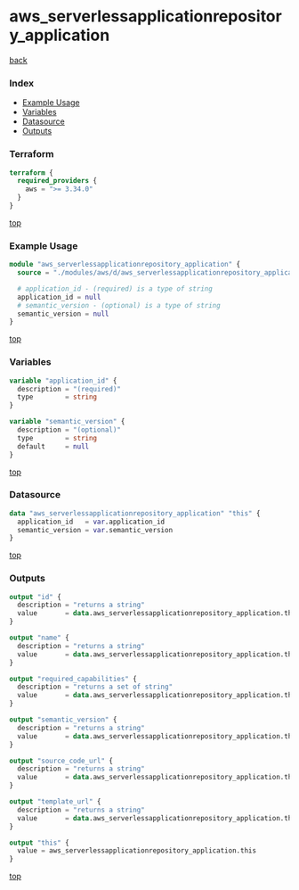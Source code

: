 # aws_serverlessapplicationrepository_application

[back](../aws.md)

### Index

- [Example Usage](#example-usage)
- [Variables](#variables)
- [Datasource](#datasource)
- [Outputs](#outputs)

### Terraform

```terraform
terraform {
  required_providers {
    aws = ">= 3.34.0"
  }
}
```

[top](#index)

### Example Usage

```terraform
module "aws_serverlessapplicationrepository_application" {
  source = "./modules/aws/d/aws_serverlessapplicationrepository_application"

  # application_id - (required) is a type of string
  application_id = null
  # semantic_version - (optional) is a type of string
  semantic_version = null
}
```

[top](#index)

### Variables

```terraform
variable "application_id" {
  description = "(required)"
  type        = string
}

variable "semantic_version" {
  description = "(optional)"
  type        = string
  default     = null
}
```

[top](#index)

### Datasource

```terraform
data "aws_serverlessapplicationrepository_application" "this" {
  application_id   = var.application_id
  semantic_version = var.semantic_version
}
```

[top](#index)

### Outputs

```terraform
output "id" {
  description = "returns a string"
  value       = data.aws_serverlessapplicationrepository_application.this.id
}

output "name" {
  description = "returns a string"
  value       = data.aws_serverlessapplicationrepository_application.this.name
}

output "required_capabilities" {
  description = "returns a set of string"
  value       = data.aws_serverlessapplicationrepository_application.this.required_capabilities
}

output "semantic_version" {
  description = "returns a string"
  value       = data.aws_serverlessapplicationrepository_application.this.semantic_version
}

output "source_code_url" {
  description = "returns a string"
  value       = data.aws_serverlessapplicationrepository_application.this.source_code_url
}

output "template_url" {
  description = "returns a string"
  value       = data.aws_serverlessapplicationrepository_application.this.template_url
}

output "this" {
  value = aws_serverlessapplicationrepository_application.this
}
```

[top](#index)